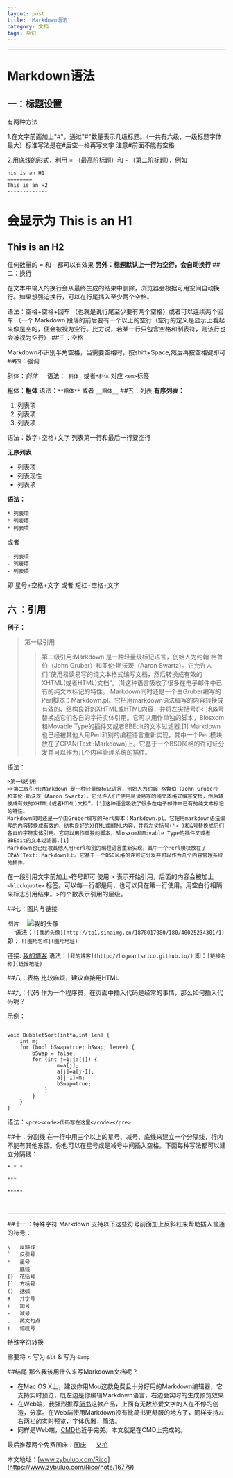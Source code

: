 ```yaml
---
layout: post
title: 'Markdown语法'
category: 文档
tags: 杂记 
---
```


-----
# Markdown语法  

## 一：标题设置    

有两种方法  

1.在文字前面加上"#"，通过"#"数量表示几级标题。（一共有六级，一级标题字体最大）标准写法是在#后空一格再写文字 注意#前面不能有空格

2.用底线的形式，利用 = （最高阶标题）和 - （第二阶标题），例如

    

    his is an H1
    ========
    This is an H2
    -------------


会显示为
This is an H1
=============
            
This is an H2
-------------
任何数量的 = 和 - 都可以有效果
__另外：标题默认上一行为空行，会自动换行__
##二：换行    

在文本中输入的换行会从最终生成的结果中删除，浏览器会根据可用空间自动换行。如果想强迫换行，可以在行尾插入至少两个空格。

语法：空格+空格+回车 （也就是说行尾至少要有两个空格）或者可以连续两个回车  （一个 Markdown 段落的前后要有一个以上的空行（空行的定义是显示上看起来像是空的，便会被视为空行。比方说，若某一行只包含空格和制表符，则该行也会被视为空行）
##三：空格  

Markdown不识别半角空格，当需要空格时，按shift+Space,然后再按空格键即可
##四：强调  

斜体：_斜体_   　 语法：`_斜体_` 或者`*斜体` 对应    `<em>`标签  

粗体：**粗体**    语法：`**粗体**` 或者 `__粗体__`
##五：列表
**有序列表：**

1. 列表项
2. 列表项
3. 列表项


 语法：数字+空格+文字  列表第一行和最后一行要空行

**无序列表**

* 列表项
* 列表现性
* 列表项
 
**语法：**

    * 列表项
    * 列表项
    * 列表项
或者

    - 列表项
    - 列表项
    - 列表项
    
即 星号+空格+文字 或者 短杠+空格+文字
## 六 ：引用  

**例子：**
>第一级引用
>>第二级引用:Markdown 是一种轻量级标记语言，创始人为约翰·格鲁伯（John Gruber）和亚伦·斯沃茨（Aaron Swartz）。它允许人们“使用易读易写的纯文本格式编写文档，然后转换成有效的XHTML(或者HTML)文档”。[1]这种语言吸收了很多在电子邮件中已有的纯文本标记的特性。
Markdown同时还是一个由Gruber编写的Perl脚本：Markdown.pl。它把用markdown语法编写的内容转换成有效的、结构良好的XHTML或HTML内容，并将左尖括号('<')和&号替换成它们各自的字符实体引用。它可以用作单独的脚本，Blosxom和Movable Type的插件又或者BBEdit的文本过滤器.[1]
Markdown也已经被其他人用Perl和别的编程语言重新实现，其中一个Perl模块放在了CPAN(Text::Markdown)上。它基于一个BSD风格的许可证分发并可以作为几个内容管理系统的插件。

语法：

    >第一级引用
    >>第二级引用:Markdown 是一种轻量级标记语言，创始人为约翰·格鲁伯（John Gruber）和亚伦·斯沃茨（Aaron Swartz）。它允许人们“使用易读易写的纯文本格式编写文档，然后转换成有效的XHTML(或者HTML)文档”。[1]这种语言吸收了很多在电子邮件中已有的纯文本标记的特性。
    Markdown同时还是一个由Gruber编写的Perl脚本：Markdown.pl。它把用markdown语法编写的内容转换成有效的、结构良好的XHTML或HTML内容，并将左尖括号('<')和&号替换成它们各自的字符实体引用。它可以用作单独的脚本，Blosxom和Movable Type的插件又或者BBEdit的文本过滤器.[1]
    Markdown也已经被其他人用Perl和别的编程语言重新实现，其中一个Perl模块放在了CPAN(Text::Markdown)上。它基于一个BSD风格的许可证分发并可以作为几个内容管理系统的插件。
    
在一段引用文字前加上`>`符号即可
使用 > 表示开始引用，后面的内容会被加上 `<blockquote>` 标签。可以每一行都是用，也可以只在第一行使用。用空白行相隔来标志引用结束。>的个数表示引用的层级。

##七：图片与链接    

图片
　![我的头像](http://tp1.sinaimg.cn/1878017080/180/40025234301/1)  
　
语法：`![我的头像](http://tp1.sinaimg.cn/1878017080/180/40025234301/1)` 
即： `![图片名称](图片地址)`  

链接: [我的博客](http://hogwartsrico.github.io/)
语法：`[我的博客](http://hogwartsrico.github.io/)`
即：`[链接名称](链接地址)`  


##八：表格
比较麻烦，建议直接用HTML  


##九：代码
作为一个程序员，在页面中插入代码是经常的事情，那么如何插入代码呢？  

示例：
<pre>
<code>
void BubbletSort(int*a,int len) {
    int m;
    for (bool bSwap=true; bSwap; len++) {
        bSwap = false;
        for (int j=1;j<len;j++) {
            if (a[j-1]>a[j]) {   
                m=a[j];
                a[j]=a[j-1];
                a[j-1]=m;
                bSwap=true;
            }
        }
    }
}
</code></pre>

语法：`<pre><code>代码写在这里</code></pre>`

##十：分割线
在一行中用三个以上的星号、减号、底线来建立一个分隔线，行内不能有其他东西。你也可以在星号或是减号中间插入空格。下面每种写法都可以建立分隔线：  

    * * *

    ***

    *****

    - - -

***
##十一：特殊字符
Markdown 支持以下这些符号前面加上反斜杠来帮助插入普通的符号：

    \   反斜线
    `   反引号
    *   星号
    _   底线
    {}  花括号
    []  方括号
    ()  括弧
    #   井字号
    +   加号
    -   减号
    .   英文句点
    !   惊叹号  
    
特殊字符转换

需要将 < 写为 `&lt`
& 写为 `&amp`


    
##结尾 
那么我该用什么来写Markdown文档呢？  

 - 在Mac OS X上，建议你用Mou这款免费且十分好用的Markdown编辑器，它支持实时预览，既左边是你编辑Markdown语言，右边会实时的生成预览效果
 - 在Web端，我强烈推荐[简书](http://jianshu.io/)这款产品，上面有无数热爱文字的人在不停的创造，分享。在Web端使用Markdown没有比简书更舒服的地方了，同样支持左右两栏的实时预览，字体优雅，简洁。
 - 同样是Web端，[CMD](https://www.zybuluo.com/mdeditor)也近乎完美。本文就是在CMD上完成的。

最后推荐两个免费图床：[图床](http://tu.yibin.im/) 　 [又拍](http://www.yupoo.com/)  

本文地址：[www.zybuluo.com/Rico](https://www.zybuluo.com/Rico/note/16779)
